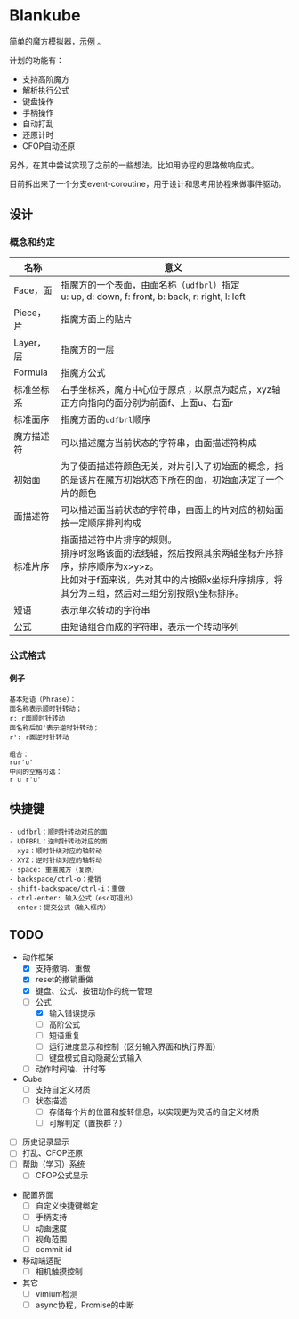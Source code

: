 # Blankube

简单的魔方模拟器，[示例](https://edgesider.github.io/blankube) 。

计划的功能有：

- 支持高阶魔方
- 解析执行公式
- 键盘操作
- 手柄操作
- 自动打乱
- 还原计时
- CFOP自动还原

另外，在其中尝试实现了之前的一些想法，比如用协程的思路做响应式。

目前拆出来了一个分支event-coroutine，用于设计和思考用协程来做事件驱动。

## 设计

### 概念和约定

|名称|意义|
|---|---|
|Face，面|指魔方的一个表面，由面名称（`udfbrl`）指定<br>u: up, d: down, f: front, b: back, r: right, l: left|
|Piece，片|指魔方面上的贴片|
|Layer，层|指魔方的一层|
|Formula|指魔方公式|
|标准坐标系|右手坐标系，魔方中心位于原点；以原点为起点，xyz轴正方向指向的面分别为前面f、上面u、右面r|
|标准面序|指魔方面的`udfbrl`顺序|
|魔方描述符|可以描述魔方当前状态的字符串，由面描述符构成|
|初始面|为了使面描述符颜色无关，对片引入了初始面的概念，指的是该片在魔方初始状态下所在的面，初始面决定了一个片的颜色|
|面描述符|可以描述面当前状态的字符串，由面上的片对应的初始面按一定顺序排列构成|
|标准片序|指面描述符中片排序的规则。<br>排序时忽略该面的法线轴，然后按照其余两轴坐标升序排序，排序顺序为x>y>z。<br>比如对于f面来说，先对其中的片按照x坐标升序排序，将其分为三组，然后对三组分别按照y坐标排序。|
|短语|表示单次转动的字符串|
|公式|由短语组合而成的字符串，表示一个转动序列|

### 公式格式

#### 例子

```
基本短语（Phrase）：
面名称表示顺时针转动；
r: r面顺时针转动
面名称后加'表示逆时针转动；
r': r面逆时针转动

组合：
rur'u'
中间的空格可选：
r u r'u'
```

## 快捷键

```
- udfbrl：顺时针转动对应的面
- UDFBRL：逆时针转动对应的面
- xyz：顺时针绕对应的轴转动
- XYZ：逆时针绕对应的轴转动
- space: 重置魔方（复原）
- backspace/ctrl-o：撤销
- shift-backspace/ctrl-i：重做
- ctrl-enter: 输入公式（esc可退出）
- enter：提交公式（输入框内）
```

## TODO

- 动作框架
    - [x] 支持撤销、重做
    - [x] reset的撤销重做
    - [x] 键盘、公式、按钮动作的统一管理
    - [ ] 公式
        - [x] 输入错误提示
        - [ ] 高阶公式
        - [ ] 短语重复
        - [ ] 运行进度显示和控制（区分输入界面和执行界面）
        - [ ] 键盘模式自动隐藏公式输入
    - [ ] 动作时间轴、计时等

- Cube
    - [ ] 支持自定义材质
    - [ ] 状态描述
        - [ ] 存储每个片的位置和旋转信息，以实现更为灵活的自定义材质
        - [ ] 可解判定（置换群？）

- [ ] 历史记录显示
- [ ] 打乱、CFOP还原
- [ ] 帮助（学习）系统
    - [ ] CFOP公式显示

- 配置界面
    - [ ] 自定义快捷键绑定
    - [ ] 手柄支持
    - [ ] 动画速度
    - [ ] 视角范围
    - [ ] commit id

- 移动端适配
    - [ ] 相机触摸控制

- 其它
    - [ ] vimium检测
    - [ ] async协程，Promise的中断
